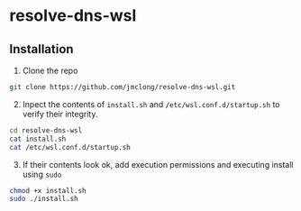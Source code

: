 # resolve-dns-wsl
## Installation
1. Clone the repo
```bash
git clone https://github.com/jmclong/resolve-dns-wsl.git
```
2. Inpect the contents of `install.sh` and `/etc/wsl.conf.d/startup.sh` to verify their integrity.
```bash
cd resolve-dns-wsl
cat install.sh
cat /etc/wsl.conf.d/startup.sh
```
3. If their contents look ok, add execution permissions and executing install using `sudo`
```bash
chmod +x install.sh
sudo ./install.sh
```
